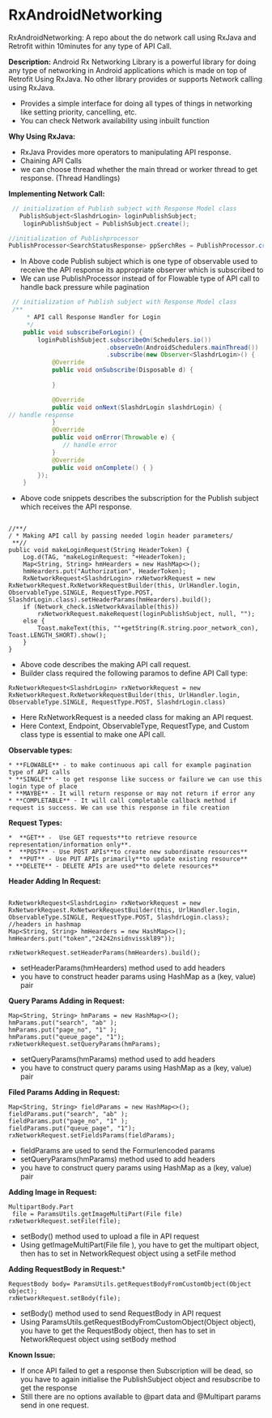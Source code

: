 # RxAndroidNetworking

RxAndroidNetworking:
A repo about the do network call using RxJava and Retrofit within 10minutes for any type of API Call.

**Description:**
Android Rx Networking Library is a powerful library for doing any type of networking in Android applications which is made on top of Retrofit Using RxJava.
No other library provides or supports Network calling using RxJava.
* Provides a simple interface for doing all types of things in networking like setting priority, cancelling, etc.
* You can check Network availability using inbuilt function

**Why Using RxJava:**
* RxJava Provides more operators to manipulating API response.
* Chaining API Calls
* we can choose thread whether the main thread or worker thread to get response. (Thread Handlings)

**Implementing Network Call:**

``` java
 // initialization of Publish subject with Response Model class
   PublishSubject<SlashdrLogin> loginPublishSubject;
    loginPublishSubject = PublishSubject.create();

//initialization of Publishprocessor 
PublishProcessor<SearchStatusResponse> ppSerchRes = PublishProcessor.create();

```

* In Above code  Publish subject which is one type of observable  used to receive the API response its appropriate observer which is subscribed to
* We can use  PublishProcessor instead of for Flowable type of API call to handle back pressure while pagination

``` java
 // initialization of Publish subject with Response Model class
 /**
     * API call Response Handler for Login
     */
    public void subscribeForLogin() {
        loginPublishSubject.subscribeOn(Schedulers.io())
                           .observeOn(AndroidSchedulers.mainThread())
                           .subscribe(new Observer<SlashdrLogin>() {
            @Override
            public void onSubscribe(Disposable d) {
         
            }

            @Override
            public void onNext(SlashdrLogin slashdrLogin) {
// handle response
            }
            @Override
            public void onError(Throwable e) {
               // handle error
            }
            @Override
            public void onComplete() { }
        });
    }


```

* Above code snippets describes the subscription for the Publish subject which receives the API response.

```

//**/
/ * Making API call by passing needed login header parameters/
 **//
public void makeLoginRequest(String HeaderToken) {
    Log.d(TAG, "makeLoginRequest: "+HeaderToken);
    Map<String, String> hmHearders = new HashMap<>();
    hmHearders.put("Authorization", HeaderToken);
    RxNetworkRequest<SlashdrLogin> rxNetworkRequest = new RxNetworkRequest.RxNetworkRequestBuilder(this, UrlHandler.login, ObservableType.SINGLE, RequestType.POST, SlashdrLogin.class).setHeaderParams(hmHearders).build();
    if (Network_check.isNetworkAvailable(this))
        rxNetworkRequest.makeRequest(loginPublishSubject, null, "");
    else {
        Toast.makeText(this, ""+getString(R.string.poor_network_con), Toast.LENGTH_SHORT).show();
    }
}
```
 
* Above code describes the  making API call request.
* Builder class required the following paramos to define API Call type:

```
RxNetworkRequest<SlashdrLogin> rxNetworkRequest = new RxNetworkRequest.RxNetworkRequestBuilder(this, UrlHandler.login, ObservableType.SINGLE, RequestType.POST, SlashdrLogin.class)
```

* Here RxNetworkRequest is a needed class for making an API request.
* Here Context, Endpoint, ObservableType, RequestType, and Custom class type is essential to make one API call.

**Observable types:**

	* **FLOWABLE** - to make continuous api call for example pagination type of API calls
	* **SINGLE** - to get response like success or failure we can use this login type of place
	* **MAYBE** - It will return response or may not return if error any
	* **COMPLETABLE** - It will call completable callback method if request is success. We can use this response in file creation

 **Request Types:**

	*  **GET** -  Use GET requests**to retrieve resource representation/information only**.
	*  **POST** - Use POST APIs**to create new subordinate resources**
	*  **PUT** - Use PUT APIs primarily**to update existing resource**
	* **DELETE** - DELETE APIs are used**to delete resources**

**Header Adding In Request:**

```

RxNetworkRequest<SlashdrLogin> rxNetworkRequest = new RxNetworkRequest.RxNetworkRequestBuilder(this, UrlHandler.login, ObservableType.SINGLE, RequestType.POST, SlashdrLogin.class);
//headers in hashmap
Map<String, String> hmHearders = new HashMap<>();
hmHearders.put("token","24242nsidnvisskl89"));

rxNetworkRequest.setHeaderParams(hmHearders).build();

```

* setHeaderParams(hmHearders) method used to add headers
* you have to construct header params using HashMap as a (key, value) pair

**Query Params Adding in Request:**

```
Map<String, String> hmParams = new HashMap<>();
hmParams.put("search", "ab" );
hmParams.put("page_no", "1" );
hmParams.put("queue_page", "1");
rxNetworkRequest.setQueryParams(hmParams);
```
	
* setQueryParams(hmParams) method used to add headers
*  you have to construct query params using HashMap as a (key, value) pair

**Filed Params Adding in Request:**

```
Map<String, String> fieldParams = new HashMap<>();
fieldParams.put("search", "ab" );
fieldParams.put("page_no", "1" );
fieldParams.put("queue_page", "1");
rxNetworkRequest.setFieldsParams(fieldParams);
```

* fieldParams  are used to  send the Formurlencoded params
* setQueryParams(hmParams) method used to add headers
*  you have to construct query params using HashMap as a (key, value) pair

**Adding Image in Request:**

```
MultipartBody.Part
 file = ParamsUtils.getImageMultiPart(File file)
rxNetworkRequest.setFile(file);

```

* setBody() method used to upload a file in API request
* Using getImageMultiPart(File file ), you have to get the multipart object, then has to set in NetworkRequest object using a setFile method

**Adding RequestBody in Request:***

```
RequestBody body= ParamsUtils.getRequestBodyFromCustomObject(Object object);
rxNetworkRequest.setBody(file);

```
* setBody() method used to send RequestBody in API request
* Using ParamsUtils.getRequestBodyFromCustomObject(Object object), you have to get the RequestBody object, then has to set in NetworkRequest object using setBody method


**Known Issue:**

* If once API failed to get a response then Subscription will be dead, so you have to again initialise the PublishSubject object and resubscribe to get the response
* Still there are no options available to @part data and @Multipart params send in one request.

